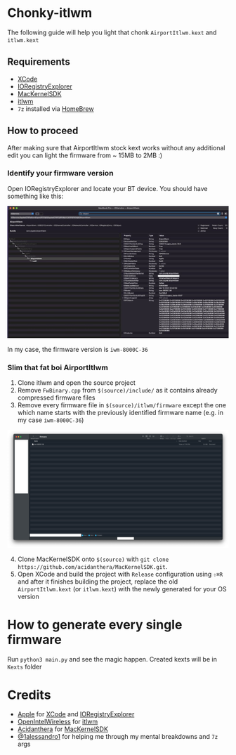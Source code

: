 # Chonky-itlwm

The following guide will help you light that chonk `AirportItlwm.kext` and `itlwm.kext`

## Requirements

- [XCode](https://developer.apple.com/xcode/)
- [IORegistryExplorer](https://github.com/utopia-team/IORegistryExplorer)
- [MacKernelSDK](https://github.com/acidanthera/MacKernelSDK)
- [itlwm](https://github.com/OpenIntelWireless/itlwm)
- `7z` installed via [HomeBrew](https://brew.sh)

## How to proceed

After making sure that AirportItlwm stock kext works without any additional edit you can light the firmware from ~ 15MB to 2MB :)


### Identify your firmware version

Open IORegistryExplorer and locate your BT device. You should have something like this:

![](/.assets/images/ioreg.png)

In my case, the firmware version is `iwm-8000C-36`

### Slim that fat boi AirportItlwm

1. Clone itlwm and open the source project
2. Remove `FwBinary.cpp` from `$(source)/include/` as it contains already compressed firmware files
3. Remove every firmware file in `$(source)/itlwm/firmware` except the one which name starts with the previously identified firmware name (e.g. in my case `iwm-8000C-36`)

![](/.assets/images/firmware.png)

4. Clone MacKernelSDK onto `$(source)` with `git clone https://github.com/acidanthera/MacKernelSDK.git`.
5. Open XCode and build the project with `Release` configuration using `⇧⌘R` and after it finishes building the project, replace the old `AirportItlwm.kext` (or `itlwm.kext`) with the newly generated for your OS version

# How to generate every single firmware

Run `python3 main.py` and see the magic happen.
Created kexts will be in `Kexts` folder

# Credits

- [Apple](https://apple.com) for [XCode](https://developer.apple.com/xcode/) and [IORegistryExplorer](https://github.com/utopia-team/IORegistryExplorer)
- [OpenIntelWireless](https://github.com/OpenIntelWireless) for [itlwm](https://github.com/OpenIntelWireless/itlwm)
- [Acidanthera](https://github.com/acidanthera) for [MacKernelSDK](https://github.com/acidanthera/MacKernelSDK)
- [@1alessandro1](https://github.com/1alessandro1) for helping me through my mental breakdowns and `7z` args
